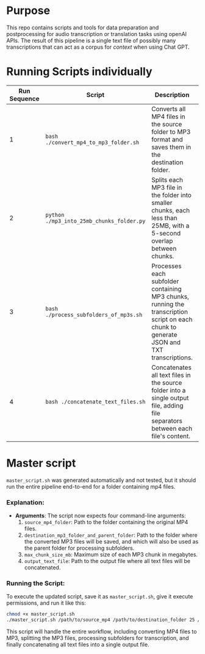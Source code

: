 # Purpose

This repo contains scripts and tools for data preparation and postprocessing for audio transcription or translation tasks using openAI APIs. The result of this pipeline is a single text file of possibly many transcriptions that can act as a corpus for _context_ when using Chat GPT.

# Running Scripts individually

| Run Sequence | Script                          | Description                                                                                             | Arguments                                              |
|--------------|---------------------------------|---------------------------------------------------------------------------------------------------------|--------------------------------------------------------|
| 1            | `bash ./convert_mp4_to_mp3_folder.sh`   | Converts all MP4 files in the source folder to MP3 format and saves them in the destination folder.      | `<source_folder> <destination_folder>`                 |
| 2            | `python ./mp3_into_25mb_chunks_folder.py` | Splits each MP3 file in the folder into smaller chunks, each less than 25MB, with a 5-second overlap between chunks. | `<folder_path> --max_chunk_size_mb <max_chunk_size_mb>` |
| 3            | `bash ./process_subfolders_of_mp3s.sh`  | Processes each subfolder containing MP3 chunks, running the transcription script on each chunk to generate JSON and TXT transcriptions. | `<parent_folder>`                                      |
| 4            | `bash ./concatenate_text_files.sh`      | Concatenates all text files in the source folder into a single output file, adding file separators between each file's content. | `<source_folder> <output_file>`                        |

# Master script

`master_script.sh` was generated automatically and not tested, but it should run the entire pipeline end-to-end for a folder containing mp4 files.

### Explanation:

- **Arguments**: The script now expects four command-line arguments:
  1. `source_mp4_folder`: Path to the folder containing the original MP4 files.
  2. `destination_mp3_folder_and_parent_folder`: Path to the folder where the converted MP3 files will be saved, and which will also be used as the parent folder for processing subfolders.
  3. `max_chunk_size_mb`: Maximum size of each MP3 chunk in megabytes.
  4. `output_text_file`: Path to the output file where all text files will be concatenated.

### Running the Script:

To execute the updated script, save it as `master_script.sh`, give it execute permissions, and run it like this:

```bash
chmod +x master_script.sh
./master_script.sh /path/to/source_mp4 /path/to/destination_folder 25 /path/to/output_text_file.txt
```

This script will handle the entire workflow, including converting MP4 files to MP3, splitting the MP3 files, processing subfolders for transcription, and finally concatenating all text files into a single output file.
